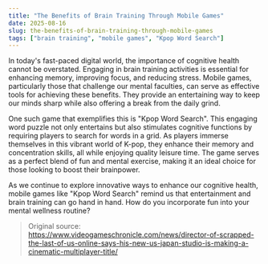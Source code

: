 ```yaml
---
title: "The Benefits of Brain Training Through Mobile Games"
date: 2025-08-16
slug: the-benefits-of-brain-training-through-mobile-games
tags: ["brain training", "mobile games", "Kpop Word Search"]
---
```


In today's fast-paced digital world, the importance of cognitive health cannot be overstated. Engaging in brain training activities is essential for enhancing memory, improving focus, and reducing stress. Mobile games, particularly those that challenge our mental faculties, can serve as effective tools for achieving these benefits. They provide an entertaining way to keep our minds sharp while also offering a break from the daily grind.

One such game that exemplifies this is "Kpop Word Search". This engaging word puzzle not only entertains but also stimulates cognitive functions by requiring players to search for words in a grid. As players immerse themselves in this vibrant world of K-pop, they enhance their memory and concentration skills, all while enjoying quality leisure time. The game serves as a perfect blend of fun and mental exercise, making it an ideal choice for those looking to boost their brainpower.

As we continue to explore innovative ways to enhance our cognitive health, mobile games like "Kpop Word Search" remind us that entertainment and brain training can go hand in hand. How do you incorporate fun into your mental wellness routine?
> Original source: https://www.videogameschronicle.com/news/director-of-scrapped-the-last-of-us-online-says-his-new-us-japan-studio-is-making-a-cinematic-multiplayer-title/